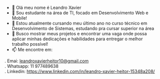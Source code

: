 - 👋 Olá meu nome é Leandro Xavier
- 👀 Sou estudante na área de TI, focado em Desenvolvimento Web e Mobile!
- 🌱 Estou atualmente cursando meu último ano no curso técnico em Desenvolvimento de Sistemas, estudando pra cursar superior na área
- 💞️ Busco mostrar meus projetos e encontrar uma vaga onde possa aplicar minhas dedicações e habilidades para entregar o melhor trabalho possível!
- 📫 Me encontre em: 

. Emai: leandroxavierheitor10@gmail.com
<br/>
. Whatsapp: 11 977489638
<br/>
. Linkedin: https://www.linkedin.com/in/leandro-xavier-heitor-15348a208/

<!---
LeandroXavierHeitor/LeandroXavierHeitor is a ✨ special ✨ repository because its `README.md` (this file) appears on your GitHub profile.
You can click the Preview link to take a look at your changes.
--->
